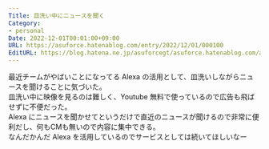 ```yaml
---
Title: 皿洗い中にニュースを聞く
Category:
- personal
Date: 2022-12-01T00:01:00+09:00
URL: https://asuforce.hatenablog.com/entry/2022/12/01/000100
EditURL: https://blog.hatena.ne.jp/asuforcegt/asuforce.hatenablog.com/atom/entry/4207112889941411321
---
```


最近チームがやばいことになってる Alexa の活用として、皿洗いしながらニュースを聞けることに気づいた。  
皿洗い中に映像を見るのは難しく、Youtube 無料で使っているので広告も飛ばせずに不便だった。  
Alexa にニュースを聞かせてというだけで直近のニュースが聞けるので非常に便利だし、何もCMも無いので内容に集中できる。  
なんだかんだ Alexa を活用しているのでサービスとしては続いてほしいなー
